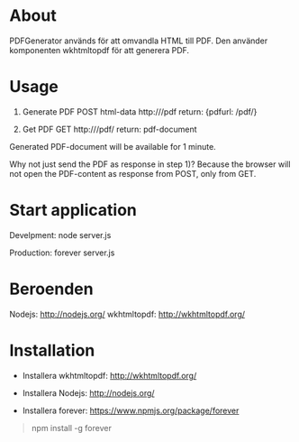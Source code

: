 
About
=====
PDFGenerator används för att omvandla HTML till PDF.
Den använder komponenten wkhtmltopdf för att generera PDF.


Usage
=====

1) Generate PDF
POST html-data http://<host>/pdf
return: {pdfurl: /pdf/<pdfId>}

2) Get PDF
GET http://<host>/pdf/<pdfId>
return: pdf-document

Generated PDF-document will be available for 1 minute.

Why not just send the PDF as response in step 1)?
Because the browser will not open the PDF-content as response from
POST, only from GET.


Start application
=================


Develpment: 
    node server.js


Production:
    forever server.js



Beroenden
=========

Nodejs: http://nodejs.org/
wkhtmltopdf: http://wkhtmltopdf.org/



Installation
============

* Installera wkhtmltopdf: http://wkhtmltopdf.org/

* Installera Nodejs: http://nodejs.org/

* Installera forever: https://www.npmjs.org/package/forever
> npm install -g forever




